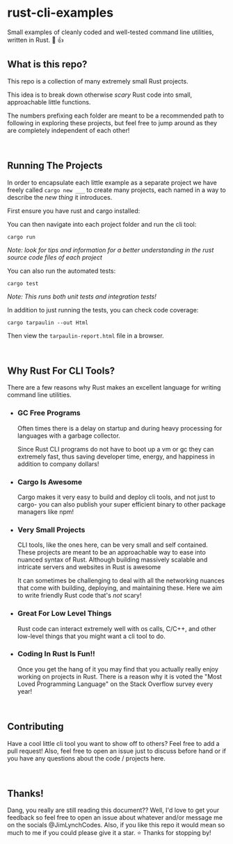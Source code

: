 # rust-cli-examples
Small examples of cleanly coded and well-tested command line utilities, written in Rust. 🦀 👍


## What is this repo?

This repo is a collection of many extremely small Rust projects.

This idea is to break down otherwise _scary_ Rust code into small, approachable little functions.

The numbers prefixing each folder are meant to be a recommended path to following in exploring these projects, but feel free to jump around as they are completely independent of each other! 

<br/>

## Running The Projects

In order to encapsulate each little example as a separate project we have freely called `cargo new ___` to create many projects, each named in a way to describe the _new thing_ it introduces.

First ensure you have rust and cargo installed:


You can then navigate into each project folder and run the cli tool:
```
cargo run
```

_Note: look for tips and information for a better understanding in the rust source code files of each project_ 


You can also run the automated tests:
```
cargo test
```

_Note: This runs both unit tests and integration tests!_

In addition to just running the tests, you can check code coverage:
```
cargo tarpaulin --out Html
```

Then view the `tarpaulin-report.html` file in a browser.

<br/>

## Why Rust For CLI Tools?

There are a few reasons why Rust makes an excellent language for writing command line utilities.

- ### GC Free Programs 
    Often times there is a delay on startup and during heavy processing for languages with a garbage collector.
    
    Since Rust CLI programs do not have to boot up a vm or gc they can extremely fast, thus saving developer time, energy, and happiness in addition to company dollars!

- ### Cargo Is Awesome

    Cargo makes it very easy to build and deploy cli tools, and not just to cargo- you can also publish your super efficient binary to other package managers like npm!

- ### Very Small Projects
    CLI tools, like the ones here, can be very small and self contained. These projects are meant to be an approachable way to ease into nuanced syntax of Rust. Although building massively scalable and intricate servers and websites in Rust is awesome

    It can sometimes be challenging to deal with all the networking nuances that come with building, deploying, and maintaining these. Here we aim to write friendly Rust code that's _not_ scary! 

- ### Great For Low Level Things
    
    Rust code can interact extremely well with os calls, C/C++, and other low-level things that you might want a cli tool to do.

- ### Coding In Rust Is Fun!!
    
    Once you get the hang of it you may find that you actually really enjoy working on projects in Rust. There is a reason why it is voted the "Most Loved Programming Language" on the Stack Overflow survey every year! 

<br/>

## Contributing

Have a cool little cli tool you want to show off to others? Feel free to add a pull request! Also, feel free to open an issue just to discuss before hand or if you have any questions about the code / projects here. 

<br/>

## Thanks!

Dang, you really are still reading this document?? Well, I'd love to get your feedback so feel free to open an issue about whatever and/or message me on the socials @JimLynchCodes. Also, if you like this repo it would mean so much to me if you could please give it a star. ⭐️ Thanks for stopping by!
